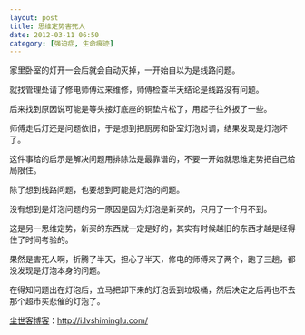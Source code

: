 ```yaml
---
layout: post
title: 思维定势害死人
date: 2012-03-11 06:50
category: [强迫症, 生命痕迹]
---
```

家里卧室的灯开一会后就会自动灭掉，一开始自以为是线路问题。

就找管理处请了修电师傅过来维修，师傅检查半天结论是线路没有问题。

后来找到原因说可能是等头接灯底座的铜垫片松了，用起子往外扳了一些。

师傅走后灯还是问题依旧，于是想到把厨房和卧室灯泡对调，结果发现是灯泡坏了。

这件事给的启示是解决问题用排除法是最靠谱的，不要一开始就思维定势把自己给局限住。

除了想到线路问题，也要想到可能是灯泡的问题。

没有想到是灯泡问题的另一原因是因为灯泡是新买的，只用了一个月不到。

这是另一思维定势，新买的东西就一定是好的，其实有时候越旧的东西才越是经得住了时间考验的。

果然是害死人啊，折腾了半天，担心了半天，修电的师傅来了两个，跑了三趟，都没发现是灯泡本身的问题。

在得知问题出在灯泡后，立马把卸下来的灯泡丢到垃圾桶，然后决定之后再也不去那个超市买悲催的灯泡了。

<a href="http://i.lvshiminglu.com/">尘世客博客</a>：<a href="http://i.lvshiminglu.com/">http://i.lvshiminglu.com/</a>

